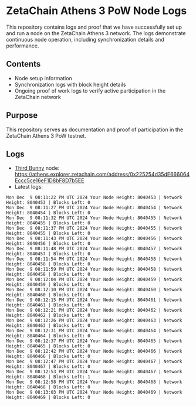 # ZetaChain Athens 3 PoW Node Logs
This repository contains logs and proof that we have successfully set up and run a node on the ZetaChain Athens 3 network. The logs demonstrate continuous node operation, including synchronization details and performance.

## Contents
- Node setup information
- Synchronization logs with block height details
- Ongoing proof of work logs to verify active participation in the ZetaChain network

## Purpose
This repository serves as documentation and proof of participation in the ZetaChain Athens 3 PoW testnet.

## Logs

- [Third Bunny](https://thirdbunny.xyz/) node: https://athens.explorer.zetachain.com/address/0x225254d35dE666064Eccc5ce16eF1D8bF8D7b5EE
- Latest logs:
```
Mon Dec  9 08:11:22 PM UTC 2024 Your Node Height: 8040453 | Network Height: 8040453 | Blocks Left: 0
Mon Dec  9 08:11:27 PM UTC 2024 Your Node Height: 8040454 | Network Height: 8040454 | Blocks Left: 0
Mon Dec  9 08:11:32 PM UTC 2024 Your Node Height: 8040455 | Network Height: 8040455 | Blocks Left: 0
Mon Dec  9 08:11:37 PM UTC 2024 Your Node Height: 8040455 | Network Height: 8040455 | Blocks Left: 0
Mon Dec  9 08:11:43 PM UTC 2024 Your Node Height: 8040456 | Network Height: 8040456 | Blocks Left: 0
Mon Dec  9 08:11:48 PM UTC 2024 Your Node Height: 8040457 | Network Height: 8040457 | Blocks Left: 0
Mon Dec  9 08:11:54 PM UTC 2024 Your Node Height: 8040458 | Network Height: 8040458 | Blocks Left: 0
Mon Dec  9 08:11:59 PM UTC 2024 Your Node Height: 8040458 | Network Height: 8040458 | Blocks Left: 0
Mon Dec  9 08:12:04 PM UTC 2024 Your Node Height: 8040459 | Network Height: 8040459 | Blocks Left: 0
Mon Dec  9 08:12:10 PM UTC 2024 Your Node Height: 8040460 | Network Height: 8040460 | Blocks Left: 0
Mon Dec  9 08:12:15 PM UTC 2024 Your Node Height: 8040461 | Network Height: 8040461 | Blocks Left: 0
Mon Dec  9 08:12:21 PM UTC 2024 Your Node Height: 8040462 | Network Height: 8040462 | Blocks Left: 0
Mon Dec  9 08:12:26 PM UTC 2024 Your Node Height: 8040463 | Network Height: 8040463 | Blocks Left: 0
Mon Dec  9 08:12:31 PM UTC 2024 Your Node Height: 8040464 | Network Height: 8040464 | Blocks Left: 0
Mon Dec  9 08:12:37 PM UTC 2024 Your Node Height: 8040465 | Network Height: 8040465 | Blocks Left: 0
Mon Dec  9 08:12:42 PM UTC 2024 Your Node Height: 8040466 | Network Height: 8040466 | Blocks Left: 0
Mon Dec  9 08:12:47 PM UTC 2024 Your Node Height: 8040467 | Network Height: 8040467 | Blocks Left: 0
Mon Dec  9 08:12:53 PM UTC 2024 Your Node Height: 8040467 | Network Height: 8040468 | Blocks Left: 1
Mon Dec  9 08:12:58 PM UTC 2024 Your Node Height: 8040468 | Network Height: 8040468 | Blocks Left: 0
Mon Dec  9 08:13:03 PM UTC 2024 Your Node Height: 8040469 | Network Height: 8040469 | Blocks Left: 0
```
